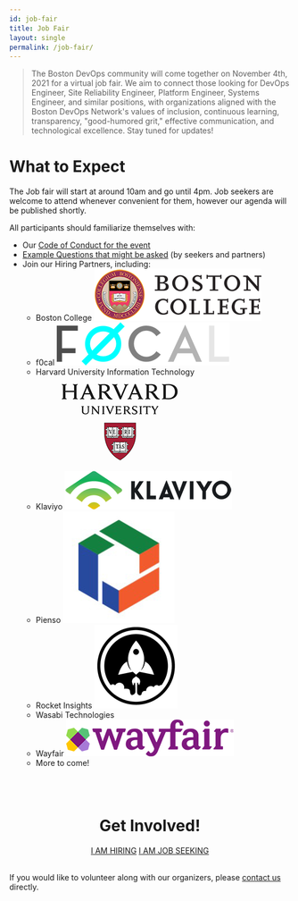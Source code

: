 ```yaml
---
id: job-fair
title: Job Fair
layout: single
permalink: /job-fair/
---
```


> The Boston DevOps community will come together on November 4th, 2021 for a virtual job fair. We aim to connect those looking for DevOps Engineer, Site Reliability Engineer, Platform Engineer, Systems Engineer, and similar positions, with organizations aligned with the Boston DevOps Network's values of inclusion, continuous learning, transparency, "good-humored grit," effective communication, and technological excellence. Stay tuned for updates!

# What to Expect
The Job fair will start at around 10am and go until 4pm. Job seekers are welcome to attend whenever convenient for them, however our agenda will be published shortly.

All participants should familiarize themselves with:

* Our [Code of Conduct for the event](/event-code-of-conduct)
* [Example Questions that might be asked](/example-job-fair-questions) (by seekers and partners)
* Join our Hiring Partners, including:
  * Boston College
  ![image info](BostonC_300w.png)
  * f0cal
  ![image info](FOCAL_309w.png)
  * Harvard University Information Technology
  ![image info](Harvard_300w.png)
  * Klaviyo
  ![image info](Klaviyo_300w.png)
  * Pienso
  ![image info](Pienso_200w.jpg)
  * Rocket Insights
  ![image info](rocket_logo_150s.png)
  * Wasabi Technologies
  * Wayfair
  ![image info](Wayfair_300w.png)
  * More to come!

<div style="text-align:center">
<br /><br />

<h1>Get Involved!</h1>
<a href="https://bit.ly/bdon-job-fair-2021-partners" target="blank" class="btn btn--success">I AM HIRING</a> <a href="https://bit.ly/bdon-job-fair-2021" target="blank" class="btn btn--success">I AM JOB SEEKING</a>
</div>

<br />

If you would like to volunteer along with our organizers, please
[contact us](/contact/) directly.
